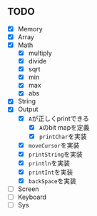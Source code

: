 ## TODO
- [x] Memory
- [x] Array
- [x] Math
    - [x] multiply
    - [x] divide
    - [x] sqrt
    - [x] min
    - [x] max
    - [x] abs
- [x] String
- [x] Output
    - [x] `A`が正しくprintできる
        - [x] `A`のbit mapを定義
        - [x] `printChar`を実装
    - [x] `moveCursor`を実装
    - [x] `printString`を実装
    - [x] `println`を実装
    - [x] `printInt`を実装
    - [x] `backSpace`を実装
- [ ] Screen
- [ ] Keyboard
- [ ] Sys
